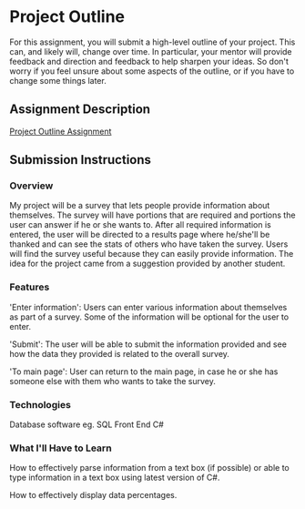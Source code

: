 # Project Outline
For this assignment, you will submit a high-level outline of your project. This can, and likely will, change over time. In particular, your mentor will provide feedback and direction and feedback to help sharpen your ideas. So don't worry if you feel unsure about some aspects of the outline, or if you have to change some things later.

## Assignment Description
[Project Outline Assignment](https://education.launchcode.org/liftoff/assignments/project-outline/)

## Submission Instructions

### Overview
My project will be a survey that lets people provide information
about themselves. The survey will have portions that are required
and portions the user can answer if he or she wants to. After all
required information is entered, the user will be directed to a
results page where he/she'll be thanked and can see the stats of
others who have taken the survey. Users will find the survey
useful because they can easily provide information. The idea for the project 
came from a suggestion provided by another student.

### Features
'Enter information': Users can enter various information about themselves as part
of a survey. Some of the information will be optional for the user to enter.

'Submit': The user will be able to submit the information provided and see how the
data they provided is related to the overall survey.

'To main page': User can return to the main page, in case he or she has someone
else with them who wants to take the survey.

### Technologies
Database software eg. SQL
Front End C#

### What I'll Have to Learn
How to effectively parse information from a text box (if possible) or able to
type information in a text box using latest version of C#.

How to effectively display data percentages.
